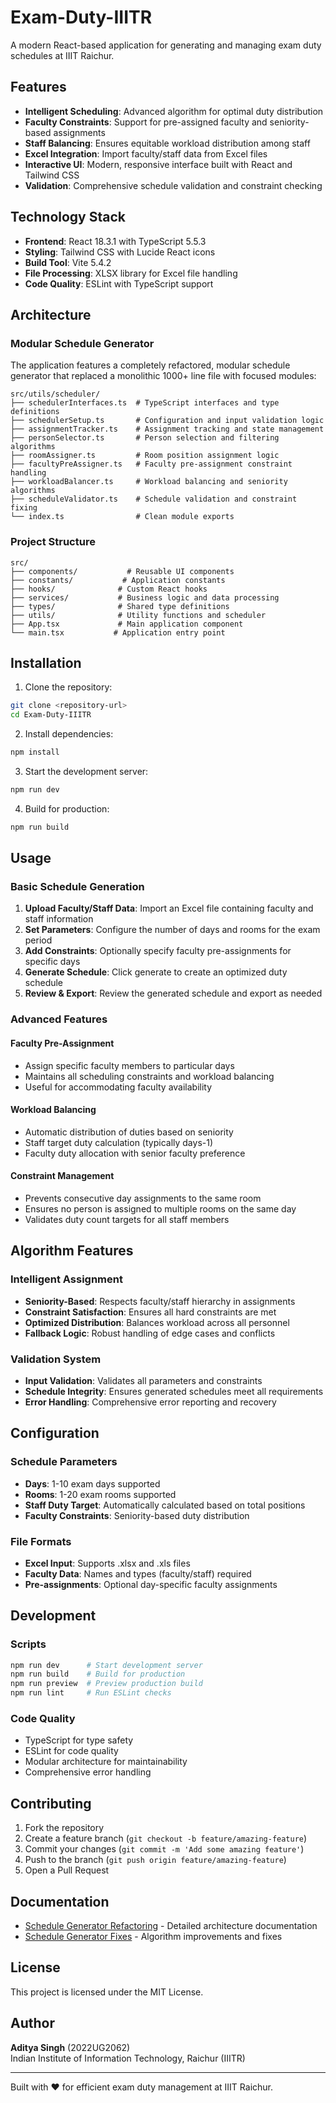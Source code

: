 # Exam-Duty-IIITR

A modern React-based application for generating and managing exam duty schedules at IIIT Raichur.

## Features

- **Intelligent Scheduling**: Advanced algorithm for optimal duty distribution
- **Faculty Constraints**: Support for pre-assigned faculty and seniority-based assignments
- **Staff Balancing**: Ensures equitable workload distribution among staff
- **Excel Integration**: Import faculty/staff data from Excel files
- **Interactive UI**: Modern, responsive interface built with React and Tailwind CSS
- **Validation**: Comprehensive schedule validation and constraint checking

## Technology Stack

- **Frontend**: React 18.3.1 with TypeScript 5.5.3
- **Styling**: Tailwind CSS with Lucide React icons
- **Build Tool**: Vite 5.4.2
- **File Processing**: XLSX library for Excel file handling
- **Code Quality**: ESLint with TypeScript support

## Architecture

### Modular Schedule Generator

The application features a completely refactored, modular schedule generator that replaced a monolithic 1000+ line file with focused modules:

```
src/utils/scheduler/
├── schedulerInterfaces.ts  # TypeScript interfaces and type definitions
├── schedulerSetup.ts       # Configuration and input validation logic
├── assignmentTracker.ts    # Assignment tracking and state management
├── personSelector.ts       # Person selection and filtering algorithms
├── roomAssigner.ts         # Room position assignment logic
├── facultyPreAssigner.ts   # Faculty pre-assignment constraint handling
├── workloadBalancer.ts     # Workload balancing and seniority algorithms
├── scheduleValidator.ts    # Schedule validation and constraint fixing
└── index.ts                # Clean module exports
```

### Project Structure

```
src/
├── components/           # Reusable UI components
├── constants/           # Application constants
├── hooks/              # Custom React hooks
├── services/           # Business logic and data processing
├── types/              # Shared type definitions
├── utils/              # Utility functions and scheduler
├── App.tsx             # Main application component
└── main.tsx           # Application entry point
```

## Installation

1. Clone the repository:
```bash
git clone <repository-url>
cd Exam-Duty-IIITR
```

2. Install dependencies:
```bash
npm install
```

3. Start the development server:
```bash
npm run dev
```

4. Build for production:
```bash
npm run build
```

## Usage

### Basic Schedule Generation

1. **Upload Faculty/Staff Data**: Import an Excel file containing faculty and staff information
2. **Set Parameters**: Configure the number of days and rooms for the exam period
3. **Add Constraints**: Optionally specify faculty pre-assignments for specific days
4. **Generate Schedule**: Click generate to create an optimized duty schedule
5. **Review & Export**: Review the generated schedule and export as needed

### Advanced Features

#### Faculty Pre-Assignment
- Assign specific faculty members to particular days
- Maintains all scheduling constraints and workload balancing
- Useful for accommodating faculty availability

#### Workload Balancing
- Automatic distribution of duties based on seniority
- Staff target duty calculation (typically days-1)
- Faculty duty allocation with senior faculty preference

#### Constraint Management
- Prevents consecutive day assignments to the same room
- Ensures no person is assigned to multiple rooms on the same day
- Validates duty count targets for all staff members

## Algorithm Features

### Intelligent Assignment
- **Seniority-Based**: Respects faculty/staff hierarchy in assignments
- **Constraint Satisfaction**: Ensures all hard constraints are met
- **Optimized Distribution**: Balances workload across all personnel
- **Fallback Logic**: Robust handling of edge cases and conflicts

### Validation System
- **Input Validation**: Validates all parameters and constraints
- **Schedule Integrity**: Ensures generated schedules meet all requirements
- **Error Handling**: Comprehensive error reporting and recovery

## Configuration

### Schedule Parameters
- **Days**: 1-10 exam days supported
- **Rooms**: 1-20 exam rooms supported
- **Staff Duty Target**: Automatically calculated based on total positions
- **Faculty Constraints**: Seniority-based duty distribution

### File Formats
- **Excel Input**: Supports .xlsx and .xls files
- **Faculty Data**: Names and types (faculty/staff) required
- **Pre-assignments**: Optional day-specific faculty assignments

## Development

### Scripts
```bash
npm run dev      # Start development server
npm run build    # Build for production
npm run preview  # Preview production build
npm run lint     # Run ESLint checks
```

### Code Quality
- TypeScript for type safety
- ESLint for code quality
- Modular architecture for maintainability
- Comprehensive error handling

## Contributing

1. Fork the repository
2. Create a feature branch (`git checkout -b feature/amazing-feature`)
3. Commit your changes (`git commit -m 'Add some amazing feature'`)
4. Push to the branch (`git push origin feature/amazing-feature`)
5. Open a Pull Request

## Documentation

- [Schedule Generator Refactoring](./SCHEDULE_GENERATOR_REFACTORING.md) - Detailed architecture documentation
- [Schedule Generator Fixes](./SCHEDULE_GENERATOR_FIXES.md) - Algorithm improvements and fixes

## License

This project is licensed under the MIT License.

## Author

**Aditya Singh** (2022UG2062)  
Indian Institute of Information Technology, Raichur (IIITR)

---

Built with ❤️ for efficient exam duty management at IIIT Raichur.